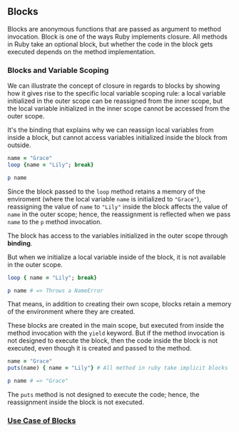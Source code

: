 ## Blocks

Blocks are anonymous functions that are passed as argument to method invocation. Block is one of the ways Ruby implements closure. All methods in Ruby take an optional block, but whether the code in the block gets executed depends on the method implementation.

### Blocks and Variable Scoping

We can illustrate the concept of closure in regards to blocks by showing how it gives rise to the specific local variable scoping rule: a local variable initialized in the outer scope can be reassigned from the inner scope, but the local variable initialized in the inner scope cannot be accessed from the outer scope.

It's the binding that explains why we can reassign local variables from inside a block, but cannot access variables initialized inside the block from outside.

```ruby
name = "Grace"
loop {name = "Lily"; break}

p name
```
Since the block passed to the `loop` method retains a memory of the enviroment (where the local variable `name` is initialized to `"Grace"`), reassigning the value of `name` to `"Lily"` inside the block affects the value of `name` in the outer scope; hence, the reassignment is reflected when we pass `name` to the `p` method invocation.

The block has access to the variables initialized in the outer scope through __binding__.

But when we initialize a local variable inside of the block, it is not available in the outer scope.

```ruby
loop { name = "Lily"; break}

p name # => Throws a NameError
```

That means, in addition to creating their own scope, blocks retain a memory of the environment where they are created.

These blocks are created in the main scope, but executed from inside the method invocation with the `yield` keyword. But if the method invocation is not designed to execute the block, then the code inside the block is not executed, even though it is created and passed to the method.

```ruby
name = "Grace"
puts(name) { name = "Lily"} # All method in ruby take implicit blocks

p name # => "Grace"
```

The `puts` method is not designed to execute the code; hence, the reassignment inside the block is not executed.

### [Use Case of Blocks](usage_of_blocks.md)
